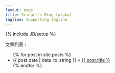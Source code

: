 ```yaml
---
layout: page
title: Scinart's Blog (alpha)
tagline: Supporting tagline
---
```

{% include JB/setup %}

文章列表：

<ul class="posts">
  {% for post in site.posts %}
    <li><span>{{ post.date | date_to_string }}</span> &raquo; <a href="{{ BASE_PATH }}{{ post.url }}">{{ post.title }}</a></li>
  {% endfor %}
</ul>
